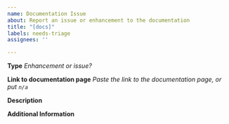 ```yaml
---
name: Documentation Issue
about: Report an issue or enhancement to the documentation
title: "[docs]"
labels: needs-triage
assignees: ''

---
```


**Type**
_Enhancement or issue?_

**Link to documentation page**
_Paste the link to the documentation page, or put `n/a`_

**Description**

**Additional Information**

